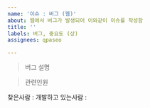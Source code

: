 ```yaml
---
name: '이슈 : 버그 (웹)'
about: 웹에서 버그가 발생되어 이와같이 이슈를 작성함
title: ''
labels: 버그, 중요도 (상)
assignees: qpaseo

---
```


>버그 설명

>관련인원

찾은사람 : 
개발하고 있는사람 :
